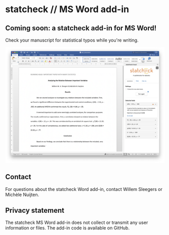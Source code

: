 # statcheck // MS Word add-in

## Coming soon: a statcheck add-in for MS Word!
Check your manuscript for statistical typos while you're writing.

![MS Word add-in](addin.png "MS Word add-in")

## Contact
For questions about the statcheck Word add-in, contact Willem Sleegers or Michèle Nuijten.

## Privacy statement
The statcheck MS Word add-in does not collect or transmit any user information or files. The add-in code is available on GitHub.